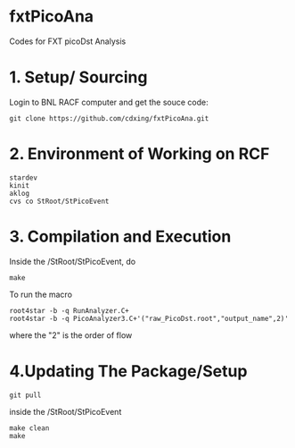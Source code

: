 # fxtPicoAna
Codes for FXT picoDst Analysis

# 1. Setup/ Sourcing
Login to BNL RACF computer and get the souce code:
```
git clone https://github.com/cdxing/fxtPicoAna.git

```

# 2. Environment of Working on RCF
```
stardev
kinit
aklog
cvs co StRoot/StPicoEvent
```

# 3. Compilation and Execution
Inside the /StRoot/StPicoEvent, do

```
make
```
To run the macro
```
root4star -b -q RunAnalyzer.C+
root4star -b -q PicoAnalyzer3.C+'("raw_PicoDst.root","output_name",2)'
```
where the "2" is the order of flow

# 4.Updating The Package/Setup
```
git pull
```

inside the /StRoot/StPicoEvent
```
make clean
make
```
